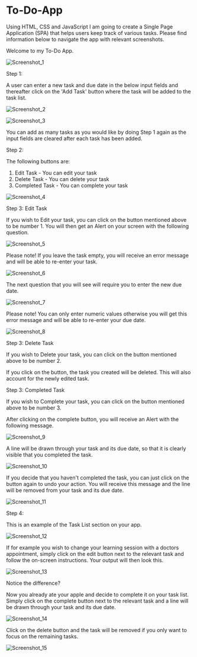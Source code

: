 # To-Do-App
Using  HTML, CSS and JavaScript I am going to create a Single Page Application (SPA) that helps users keep track of various tasks.
Please find information below to navigate the app with relevant screenshots.

Welcome to my To-Do App.

![Screenshot_1](https://user-images.githubusercontent.com/115072704/228791793-b9f6bdc3-3540-45e1-8fe8-1be331f261e9.png)


Step 1:

A user can enter a new task and due date in the below input fields and thereafter click on the 'Add Task' button where the task will be added to the task list.

![Screenshot_2](https://user-images.githubusercontent.com/115072704/228794120-d9497afd-8310-479f-8720-aad81500a522.png)

![Screenshot_3](https://user-images.githubusercontent.com/115072704/228794440-66618aa1-7523-46b2-909b-32333b112fb9.png)

You can add as many tasks as you would like by doing Step 1 again as the input fields are cleared after each task has been added.


Step 2:

The following buttons are: 
1) Edit Task - You can edit your task
2) Delete Task  - You can delete your task
3) Completed Task  - You can complete your task

![Screenshot_4](https://user-images.githubusercontent.com/115072704/228795643-eb2eabce-7ebc-4181-b442-e617f5a2e4a1.png)


Step 3: Edit Task


If you wish to Edit your task, you can click on the button mentioned above to be number 1.
You will then get an Alert on your screen with the following question.

![Screenshot_5](https://user-images.githubusercontent.com/115072704/228797750-df45cbe3-d57b-4cb0-a10f-0321424d4ccc.png)

Please note! If you leave the task empty, you will receive an error message and will be able to re-enter your task.

![Screenshot_6](https://user-images.githubusercontent.com/115072704/228797960-f486c200-4ea9-485a-938d-9e577b32e0eb.png)

The next question that you will see will require you to enter the new due date.

![Screenshot_7](https://user-images.githubusercontent.com/115072704/228798597-df6bc896-0a7e-4f3a-af8d-5903414bf5e2.png)

Please note! You can only enter numeric values otherwise you will get this error message and will be able to re-enter your due date.

![Screenshot_8](https://user-images.githubusercontent.com/115072704/228798924-4cde7bfa-7406-4043-afde-859ab0d4bf45.png)




Step 3: Delete Task



If you wish to Delete your task, you can click on the button mentioned above to be number 2.

If you click on the button, the task you created will be deleted. This will also account for the newly edited task.




Step 3: Completed Task



If you wish to Complete your task, you can click on the button mentioned above to be number 3.

After clicking on the complete button, you will receive an Alert with the following message.

![Screenshot_9](https://user-images.githubusercontent.com/115072704/228800460-b69f8aac-2139-4c44-9256-fa9150b75cce.png)

A line will be drawn through your task and its due date, so that it is clearly visible that you completed the task.

![Screenshot_10](https://user-images.githubusercontent.com/115072704/228800936-e65e848b-cc70-41e6-a970-86f100ca1fe0.png)


If you decide that you haven't completed the task, you can just click on the button again to undo your action. You will receive this message and the line will be removed from your task and its due date.

![Screenshot_11](https://user-images.githubusercontent.com/115072704/228801128-f3dc956b-efab-411f-8708-1cd416dd5bb7.png)


Step 4:

This is an example of the Task List section on your app.

![Screenshot_12](https://user-images.githubusercontent.com/115072704/228803411-8b13ec9f-ea9b-4869-b964-eaaf8f787717.png)

If for example you wish to change your learning session with a doctors appointment, simply click on the edit button next to the relevant task and follow the on-screen instructions. Your output will then look this.

![Screenshot_13](https://user-images.githubusercontent.com/115072704/228803951-58a739ee-fda4-4457-83bd-591421453387.png)

Notice the difference?

Now you already ate your apple and decide to complete it on your task list. Simply click on the complete button next to the relevant task and a line will be drawn through your task and its due date.

![Screenshot_14](https://user-images.githubusercontent.com/115072704/228804437-256bb30c-bac1-425a-aac3-b2a659c9b0bd.png)

Click on the delete button and the task will be removed if you only want to focus on the remaining tasks.

![Screenshot_15](https://user-images.githubusercontent.com/115072704/228804720-6d915ea3-739e-4745-98a7-7d0adac1e2a0.png)


